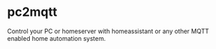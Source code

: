# pc2mqtt

Control your PC or homeserver with homeassistant or any other MQTT enabled home automation system.

